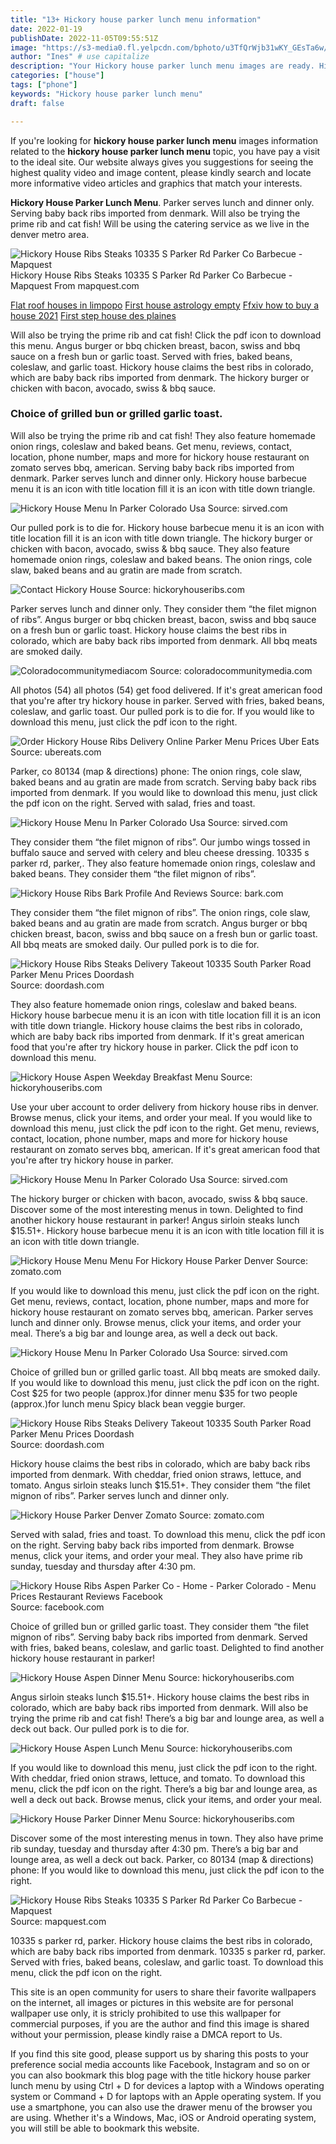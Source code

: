 ```yaml
---
title: "13+ Hickory house parker lunch menu information"
date: 2022-01-19
publishDate: 2022-11-05T09:55:51Z
image: "https://s3-media0.fl.yelpcdn.com/bphoto/u3TfQrWjb31wKY_GEsTa6w/l.jpg"
author: "Ines" # use capitalize
description: "Your Hickory house parker lunch menu images are ready. Hickory house parker lunch menu are a topic that is being searched for and liked by netizens today. You can Find and Download the Hickory house parker lunch menu files here. Download all free photos."
categories: ["house"]
tags: ["phone"]
keywords: "Hickory house parker lunch menu"
draft: false

---
```


If you're looking for **hickory house parker lunch menu** images information related to the **hickory house parker lunch menu** topic, you have pay a visit to the ideal  site.  Our website always  gives you  suggestions  for seeing  the highest  quality video and image  content, please kindly search and locate more informative video articles and graphics  that match your interests.

**Hickory House Parker Lunch Menu**. Parker serves lunch and dinner only. Serving baby back ribs imported from denmark. Will also be trying the prime rib and cat fish! Will be using the catering service as we live in the denver metro area.

![Hickory House Ribs Steaks 10335 S Parker Rd Parker Co Barbecue - Mapquest](https://s3-media0.fl.yelpcdn.com/bphoto/u3TfQrWjb31wKY_GEsTa6w/l.jpg "Hickory House Ribs Steaks 10335 S Parker Rd Parker Co Barbecue - Mapquest")
Hickory House Ribs Steaks 10335 S Parker Rd Parker Co Barbecue - Mapquest From mapquest.com

[Flat roof houses in limpopo](/flat-roof-houses-in-limpopo/)
[First house astrology empty](/first-house-astrology-empty/)
[Ffxiv how to buy a house 2021](/ffxiv-how-to-buy-a-house-2021/)
[First step house des plaines](/first-step-house-des-plaines/)

Will also be trying the prime rib and cat fish! Click the pdf icon to download this menu. Angus burger or bbq chicken breast, bacon, swiss and bbq sauce on a fresh bun or garlic toast. Served with fries, baked beans, coleslaw, and garlic toast. Hickory house claims the best ribs in colorado, which are baby back ribs imported from denmark. The hickory burger or chicken with bacon, avocado, swiss &amp; bbq sauce.

### Choice of grilled bun or grilled garlic toast.

Will also be trying the prime rib and cat fish! They also feature homemade onion rings, coleslaw and baked beans. Get menu, reviews, contact, location, phone number, maps and more for hickory house restaurant on zomato serves bbq, american. Serving baby back ribs imported from denmark. Parker serves lunch and dinner only. Hickory house barbecue menu it is an icon with title location fill it is an icon with title down triangle.


![Hickory House Menu In Parker Colorado Usa](https://d6ozfheqtj1tz.cloudfront.net/ChIJ9XPkeRyObIcR5KrTLkRlRuI/5aaca60b6781e.jpg "Hickory House Menu In Parker Colorado Usa")
Source: sirved.com

Our pulled pork is to die for. Hickory house barbecue menu it is an icon with title location fill it is an icon with title down triangle. The hickory burger or chicken with bacon, avocado, swiss &amp; bbq sauce. They also feature homemade onion rings, coleslaw and baked beans. The onion rings, cole slaw, baked beans and au gratin are made from scratch.

![Contact Hickory House](https://www.hickoryhouseribs.com/images/hhpickupfrtpkr.jpg?crc=4153631524 "Contact Hickory House")
Source: hickoryhouseribs.com

Parker serves lunch and dinner only. They consider them “the filet mignon of ribs”. Angus burger or bbq chicken breast, bacon, swiss and bbq sauce on a fresh bun or garlic toast. Hickory house claims the best ribs in colorado, which are baby back ribs imported from denmark. All bbq meats are smoked daily.

![Coloradocommunitymediacom](https://cdn3.creativecirclemedia.com/ccm/original/20211109-153106-20211109-153105-2872_61.pdf.jpg "Coloradocommunitymediacom")
Source: coloradocommunitymedia.com

All photos (54) all photos (54) get food delivered. If it&#039;s great american food that you&#039;re after try hickory house in parker. Served with fries, baked beans, coleslaw, and garlic toast. Our pulled pork is to die for. If you would like to download this menu, just click the pdf icon to the right.

![Order Hickory House Ribs Delivery Online Parker Menu Prices Uber Eats](https://d1ralsognjng37.cloudfront.net/535179a9-4a5d-48bc-a812-0131b93a452e.jpeg "Order Hickory House Ribs Delivery Online Parker Menu Prices Uber Eats")
Source: ubereats.com

Parker, co 80134 (map &amp; directions) phone: The onion rings, cole slaw, baked beans and au gratin are made from scratch. Serving baby back ribs imported from denmark. If you would like to download this menu, just click the pdf icon on the right. Served with salad, fries and toast.

![Hickory House Menu In Parker Colorado Usa](https://d6ozfheqtj1tz.cloudfront.net/ChIJ9XPkeRyObIcR5KrTLkRlRuI/5aaca60a7947a.jpg "Hickory House Menu In Parker Colorado Usa")
Source: sirved.com

They consider them “the filet mignon of ribs”. Our jumbo wings tossed in buffalo sauce and served with celery and bleu cheese dressing. 10335 s parker rd, parker,. They also feature homemade onion rings, coleslaw and baked beans. They consider them “the filet mignon of ribs”.

![Hickory House Ribs Bark Profile And Reviews](https://d1k8hez1mxkuxw.cloudfront.net/external_data/236150/70703.jpeg "Hickory House Ribs Bark Profile And Reviews")
Source: bark.com

They consider them “the filet mignon of ribs”. The onion rings, cole slaw, baked beans and au gratin are made from scratch. Angus burger or bbq chicken breast, bacon, swiss and bbq sauce on a fresh bun or garlic toast. All bbq meats are smoked daily. Our pulled pork is to die for.

![Hickory House Ribs Steaks Delivery Takeout 10335 South Parker Road Parker Menu Prices Doordash](https://img.cdn4dd.com/p/fit=cover,width=1200,height=1200,format=jpeg,quality=50/media/photos/0b58e62a-46a4-437a-9da1-8cfc1d1d20e6-retina-large.jpg "Hickory House Ribs Steaks Delivery Takeout 10335 South Parker Road Parker Menu Prices Doordash")
Source: doordash.com

They also feature homemade onion rings, coleslaw and baked beans. Hickory house barbecue menu it is an icon with title location fill it is an icon with title down triangle. Hickory house claims the best ribs in colorado, which are baby back ribs imported from denmark. If it&#039;s great american food that you&#039;re after try hickory house in parker. Click the pdf icon to download this menu.

![Hickory House Aspen Weekday Breakfast Menu](https://www.hickoryhouseribs.com/images/aspen%20daily%20breakfast_front.jpg?crc=309177562 "Hickory House Aspen Weekday Breakfast Menu")
Source: hickoryhouseribs.com

Use your uber account to order delivery from hickory house ribs in denver. Browse menus, click your items, and order your meal. If you would like to download this menu, just click the pdf icon to the right. Get menu, reviews, contact, location, phone number, maps and more for hickory house restaurant on zomato serves bbq, american. If it&#039;s great american food that you&#039;re after try hickory house in parker.

![Hickory House Menu In Parker Colorado Usa](https://d6ozfheqtj1tz.cloudfront.net/ChIJ9XPkeRyObIcR5KrTLkRlRuI/5aaca60d03ad2.jpg "Hickory House Menu In Parker Colorado Usa")
Source: sirved.com

The hickory burger or chicken with bacon, avocado, swiss &amp; bbq sauce. Discover some of the most interesting menus in town. Delighted to find another hickory house restaurant in parker! Angus sirloin steaks lunch $15.51+. Hickory house barbecue menu it is an icon with title location fill it is an icon with title down triangle.

![Hickory House Menu Menu For Hickory House Parker Denver](https://b.zmtcdn.com/data/menus/104/16969104/1e38f41d55131c9defb72cb9fb887a39.jpg "Hickory House Menu Menu For Hickory House Parker Denver")
Source: zomato.com

If you would like to download this menu, just click the pdf icon on the right. Get menu, reviews, contact, location, phone number, maps and more for hickory house restaurant on zomato serves bbq, american. Parker serves lunch and dinner only. Browse menus, click your items, and order your meal. There’s a big bar and lounge area, as well a deck out back.

![Hickory House Menu In Parker Colorado Usa](https://d6ozfheqtj1tz.cloudfront.net/ChIJ9XPkeRyObIcR5KrTLkRlRuI/5aaca609951b3.jpg "Hickory House Menu In Parker Colorado Usa")
Source: sirved.com

Choice of grilled bun or grilled garlic toast. All bbq meats are smoked daily. If you would like to download this menu, just click the pdf icon on the right. Cost $25 for two people (approx.)for dinner menu $35 for two people (approx.)for lunch menu Spicy black bean veggie burger.

![Hickory House Ribs Steaks Delivery Takeout 10335 South Parker Road Parker Menu Prices Doordash](https://img.cdn4dd.com/cdn-cgi/image/fit=contain,width=1200,height=672,format=auto/https://doordash-static.s3.amazonaws.com/media/restaurant/cover_square/e09a3a88-bf59-40bf-ad87-7d9787ef6d29.png "Hickory House Ribs Steaks Delivery Takeout 10335 South Parker Road Parker Menu Prices Doordash")
Source: doordash.com

Hickory house claims the best ribs in colorado, which are baby back ribs imported from denmark. With cheddar, fried onion straws, lettuce, and tomato. Angus sirloin steaks lunch $15.51+. They consider them “the filet mignon of ribs”. Parker serves lunch and dinner only.

![Hickory House Parker Denver Zomato](https://b.zmtcdn.com/data/pictures/4/16969104/8dd2146771b403a064d0cf1aa6d81d99_featured_v2.jpg?fit=around|750:500&amp;crop=750:500;*,* "Hickory House Parker Denver Zomato")
Source: zomato.com

Served with salad, fries and toast. To download this menu, click the pdf icon on the right. Serving baby back ribs imported from denmark. Browse menus, click your items, and order your meal. They also have prime rib sunday, tuesday and thursday after 4:30 pm.

![Hickory House Ribs Aspen Parker Co - Home - Parker Colorado - Menu Prices Restaurant Reviews Facebook](https://lookaside.fbsbx.com/lookaside/crawler/media/?media_id=4005401749493235 "Hickory House Ribs Aspen Parker Co - Home - Parker Colorado - Menu Prices Restaurant Reviews Facebook")
Source: facebook.com

Choice of grilled bun or grilled garlic toast. They consider them “the filet mignon of ribs”. Serving baby back ribs imported from denmark. Served with fries, baked beans, coleslaw, and garlic toast. Delighted to find another hickory house restaurant in parker!

![Hickory House Aspen Dinner Menu](https://www.hickoryhouseribs.com/images/hhbqplatter%20cmy-crop-u20100.jpg?crc=3930317857 "Hickory House Aspen Dinner Menu")
Source: hickoryhouseribs.com

Angus sirloin steaks lunch $15.51+. Hickory house claims the best ribs in colorado, which are baby back ribs imported from denmark. Will also be trying the prime rib and cat fish! There’s a big bar and lounge area, as well a deck out back. Our pulled pork is to die for.

![Hickory House Aspen Lunch Menu](https://www.hickoryhouseribs.com/images/hh%20ribs%2Crings%2Csides-crop-u20090.jpg?crc=485789810 "Hickory House Aspen Lunch Menu")
Source: hickoryhouseribs.com

If you would like to download this menu, just click the pdf icon to the right. With cheddar, fried onion straws, lettuce, and tomato. To download this menu, click the pdf icon on the right. There’s a big bar and lounge area, as well a deck out back. Browse menus, click your items, and order your meal.

![Hickory House Parker Dinner Menu](https://www.hickoryhouseribs.com/images/parker%20dinner_front.jpg?crc=4049783729 "Hickory House Parker Dinner Menu")
Source: hickoryhouseribs.com

Discover some of the most interesting menus in town. They also have prime rib sunday, tuesday and thursday after 4:30 pm. There’s a big bar and lounge area, as well a deck out back. Parker, co 80134 (map &amp; directions) phone: If you would like to download this menu, just click the pdf icon to the right.

![Hickory House Ribs Steaks 10335 S Parker Rd Parker Co Barbecue - Mapquest](https://s3-media0.fl.yelpcdn.com/bphoto/u3TfQrWjb31wKY_GEsTa6w/l.jpg "Hickory House Ribs Steaks 10335 S Parker Rd Parker Co Barbecue - Mapquest")
Source: mapquest.com

10335 s parker rd, parker. Hickory house claims the best ribs in colorado, which are baby back ribs imported from denmark. 10335 s parker rd, parker. Served with fries, baked beans, coleslaw, and garlic toast. To download this menu, click the pdf icon on the right.

This site is an open community for users to share their favorite wallpapers on the internet, all images or pictures in this website are for personal wallpaper use only, it is stricly prohibited to use this wallpaper for commercial purposes, if you are the author and find this image is shared without your permission, please kindly raise a DMCA report to Us.

If you find this site good, please support us by sharing this posts to your preference social media accounts like Facebook, Instagram and so on or you can also bookmark this blog page with the title hickory house parker lunch menu by using Ctrl + D for devices a laptop with a Windows operating system or Command + D for laptops with an Apple operating system. If you use a smartphone, you can also use the drawer menu of the browser you are using. Whether it's a Windows, Mac, iOS or Android operating system, you will still be able to bookmark this website.
